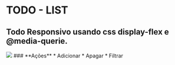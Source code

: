 # TODO - LIST
## Todo Responsivo usando css display-flex e @media-querie.
<img src="https://user-images.githubusercontent.com/87907917/208271011-421bd3a5-74c2-402b-9909-c8f4e21a9a98.png">
### **Ações**
*   Adicionar
*   Apagar
*   Filtrar

